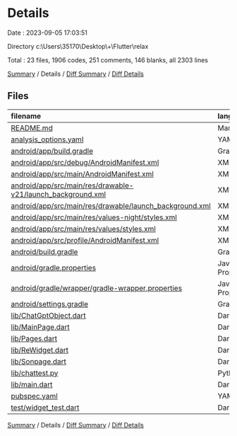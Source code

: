 # Details

Date : 2023-09-05 17:03:51

Directory c:\\Users\\35170\\Desktop\\+\\Flutter\\relax

Total : 23 files,  1906 codes, 251 comments, 146 blanks, all 2303 lines

[Summary](results.md) / Details / [Diff Summary](diff.md) / [Diff Details](diff-details.md)

## Files
| filename | language | code | comment | blank | total |
| :--- | :--- | ---: | ---: | ---: | ---: |
| [README.md](/README.md) | Markdown | 10 | 0 | 7 | 17 |
| [analysis_options.yaml](/analysis_options.yaml) | YAML | 3 | 23 | 4 | 30 |
| [android/app/build.gradle](/android/app/build.gradle) | Gradle | 54 | 5 | 13 | 72 |
| [android/app/src/debug/AndroidManifest.xml](/android/app/src/debug/AndroidManifest.xml) | XML | 4 | 4 | 1 | 9 |
| [android/app/src/main/AndroidManifest.xml](/android/app/src/main/AndroidManifest.xml) | XML | 35 | 11 | 3 | 49 |
| [android/app/src/main/res/drawable-v21/launch_background.xml](/android/app/src/main/res/drawable-v21/launch_background.xml) | XML | 4 | 7 | 2 | 13 |
| [android/app/src/main/res/drawable/launch_background.xml](/android/app/src/main/res/drawable/launch_background.xml) | XML | 4 | 7 | 2 | 13 |
| [android/app/src/main/res/values-night/styles.xml](/android/app/src/main/res/values-night/styles.xml) | XML | 9 | 9 | 1 | 19 |
| [android/app/src/main/res/values/styles.xml](/android/app/src/main/res/values/styles.xml) | XML | 9 | 9 | 1 | 19 |
| [android/app/src/profile/AndroidManifest.xml](/android/app/src/profile/AndroidManifest.xml) | XML | 4 | 4 | 1 | 9 |
| [android/build.gradle](/android/build.gradle) | Gradle | 27 | 0 | 5 | 32 |
| [android/gradle.properties](/android/gradle.properties) | Java Properties | 3 | 0 | 1 | 4 |
| [android/gradle/wrapper/gradle-wrapper.properties](/android/gradle/wrapper/gradle-wrapper.properties) | Java Properties | 5 | 0 | 1 | 6 |
| [android/settings.gradle](/android/settings.gradle) | Gradle | 8 | 0 | 4 | 12 |
| [lib/ChatGptObject.dart](/lib/ChatGptObject.dart) | Dart | 41 | 9 | 6 | 56 |
| [lib/MainPage.dart](/lib/MainPage.dart) | Dart | 139 | 6 | 10 | 155 |
| [lib/Pages.dart](/lib/Pages.dart) | Dart | 548 | 15 | 19 | 582 |
| [lib/ReWidget.dart](/lib/ReWidget.dart) | Dart | 230 | 33 | 21 | 284 |
| [lib/Sonpage.dart](/lib/Sonpage.dart) | Dart | 257 | 18 | 11 | 286 |
| [lib/chattest.py](/lib/chattest.py) | Python | 37 | 11 | 2 | 50 |
| [lib/main.dart](/lib/main.dart) | Dart | 437 | 9 | 11 | 457 |
| [pubspec.yaml](/pubspec.yaml) | YAML | 24 | 61 | 13 | 98 |
| [test/widget_test.dart](/test/widget_test.dart) | Dart | 14 | 10 | 7 | 31 |

[Summary](results.md) / Details / [Diff Summary](diff.md) / [Diff Details](diff-details.md)